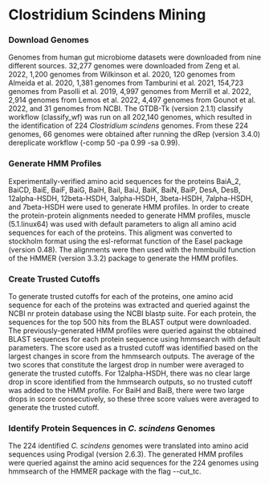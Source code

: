 # Clostridium Scindens Mining

### Download Genomes
Genomes from human gut microbiome datasets were downloaded from nine different sources. 32,277 genomes were downloaded from Zeng et al. 2022, 1,200 genomes from Wilkinson et al. 2020, 120 genomes from Almeida et al. 2020, 1,381 genomes from Tamburini et al. 2021, 154,723 genomes from Pasolli et al. 2019, 4,997 genomes from Merrill et al. 2022, 2,914 genomes from Lemos et al. 2022, 4,497 genomes from Gounot et al. 2022, and 31 genomes from NCBI. The GTDB-Tk (version 2.1.1) classify workflow (classify_wf) was run on all 202,140 genomes, which resulted in the identification of 224 _Clostridium scindens_ genomes. From these 224 genomes, 66 genomes were obtained after running the dRep (version 3.4.0) dereplicate workflow (-comp 50 -pa 0.99 -sa 0.99). 

### Generate HMM Profiles
Experimentally-verified amino acid sequences for the proteins BaiA_2, BaiCD, BaiE, BaiF, BaiG, BaiH, BaiI, BaiJ, BaiK, BaiN, BaiP, DesA, DesB, 12alpha-HSDH, 12beta-HSDH, 3alpha-HSDH, 3beta-HSDH, 7alpha-HSDH, and 7beta-HSDH were used to generate HMM profiles. In order to create the protein-protein alignments needed to generate HMM profiles, muscle (5.1.linux64) was used with default parameters to align all amino acid sequences for each of the proteins. This aligment was converted to stockholm format using the esl-reformat function of the Easel package (version 0.48). The alignments were then used with the hmmbuild function of the HMMER (version 3.3.2) package to generate the HMM profiles. 

### Create Trusted Cutoffs
To generate trusted cutoffs for each of the proteins, one amino acid sequence for each of the proteins was extracted and queried against the NCBI nr protein database using the NCBI blastp suite. For each protein, the sequences for the top 500 hits from the BLAST output were downloaded. The previously-generated HMM profiles were queried against the obtained BLAST sequences for each protein sequence using hmmsearch with default parameters. The score used as a trusted cutoff was identified based on the largest changes in score from the hmmsearch outputs. The average of the two scores that constitute the largest drop in number were averaged to generate the trusted cutoffs. For 12alpha-HSDH, there was no clear large drop in score identified from the hmmsearch outputs, so no trusted cutoff was added to the HMM profile. For BaiH and BaiB, there were two large drops in score consecutively, so these three score values were averaged to generate the trusted cutoff. 

### Identify Protein Sequences in _C. scindens_ Genomes
The 224 identified _C. scindens_ genomes were translated into amino acid sequences using Prodigal (version 2.6.3). The generated HMM profiles were queried against the amino acid sequences for the 224 genomes using hmmsearch of the HMMER package with the flag --cut_tc. 
